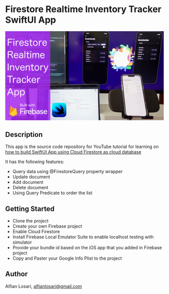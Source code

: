 # Firestore Realtime Inventory Tracker SwiftUI App

![Alt text](./promo.jpg "Firestore Realtime Inventory Tracker SwiftUI App")

## Description

This app is the source code repository for YouTube tutorial for learning on [how to build SwiftUI App using Cloud Firestore as cloud database](https://youtu.be/ThsEZrwcpYc)

It has the following features:
 - Query data using @FirestoreQuery property wrapper
 - Update document
 - Add document
 - Delete document
 - Using Query Predicate to order the list

## Getting Started

- Clone the project
- Create your own Firebase project
- Enable Cloud Firestore
- Install Firebase Local Emulator Suite to enable localhost testing with simulator
- Provide your bundle id based on the iOS app that you added in Firebase project
- Copy and Paster your Google Info Plist to the project

## Author

Alfian Losari, alfianlosari@gmail.com
